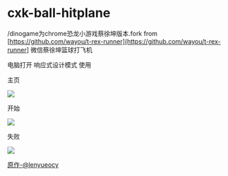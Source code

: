 # cxk-ball-hitplane
/dinogame为chrome恐龙小游戏蔡徐坤版本.fork from [https://github.com/wayou/t-rex-runner](https://github.com/wayou/t-rex-runner]
微信蔡徐坤篮球打飞机

电脑打开 响应式设计模式 使用

主页

<image src="https://raw.githubusercontent.com/Lightcolour-666/cxk-ball-hitplane/master/md/1.jpg">
  
开始

<image src="https://raw.githubusercontent.com/Lightcolour-666/cxk-ball-hitplane/master/md/2.jpg">
  
失败

<image src="https://raw.githubusercontent.com/Lightcolour-666/cxk-ball-hitplane/master/md/3.jpg">

<a href="https://github.com/lenyueocy/hitplane">原作-@lenyueocy</a>
